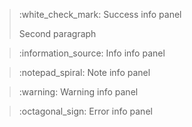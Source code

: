 > \:white\_check\_mark: Success info panel
> 
> Second paragraph

> \:information\_source: Info info panel

> \:notepad\_spiral: Note info panel

> \:warning: Warning info panel

> \:octagonal\_sign: Error info panel

